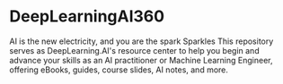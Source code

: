 # DeepLearningAI360
AI is the new electricity, and you are the spark   Sparkles   This repository serves as DeepLearning.AI's resource center to help you begin and advance your skills as an AI practitioner or Machine Learning Engineer, offering eBooks, guides, course slides, AI notes, and more.

